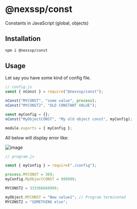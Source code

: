 # @nexssp/const

Constants in JavaScript (global, objects)

## Installation

```sh
npm i @nexssp/const
```

## Usage

Let say you have some kind of config file.

```js
// config.js
const { nConst } = require("@nexssp/const");

nConst("MYCONST", "some value", process);
nConst("MYCONST2", "OLD CONSTANT VALUE");

const myConfig = {};
nConst("MyObjectCONST", "My old object const", myConfig);

module.exports = { myConfig };
```

All below will display error like:

![image](https://user-images.githubusercontent.com/8799218/116605337-91d2cb00-a92f-11eb-8493-c6ebd8287800.png)

```js
// program.js

const { myConfig } = require("./config");

process.MYCONST = 369;
myConfig.MyObjectCONST = 999999;

MYCONST2 = 333366669999;

myObject.MYCONST = "New value1"; // Program terminated
MYCONST2 = "SOMETHING else";
```
